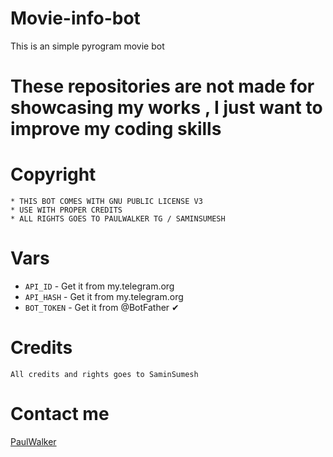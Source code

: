 # Movie-info-bot
This is an simple pyrogram movie bot

# These repositories are not made for showcasing my works , I just want to improve my coding skills 

# Copyright 
```
* THIS BOT COMES WITH GNU PUBLIC LICENSE V3 
* USE WITH PROPER CREDITS 
* ALL RIGHTS GOES TO PAULWALKER TG / SAMINSUMESH
```

# Vars 

* `API_ID` - Get it from my.telegram.org
* `API_HASH` - Get it from my.telegram.org
* `BOT_TOKEN` - Get it from @BotFather ✔

# Credits 
`All credits and rights goes to SaminSumesh`

# Contact me 
<a href="https://t.me/Paulwalker_TG">PaulWalker</a>
